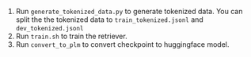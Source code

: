 1. Run ```generate_tokenized_data.py``` to generate tokenized data.
    You can split the the tokenized data to ```train_tokenized.jsonl``` and ```dev_tokenized.jsonl```
2. Run ```train.sh``` to train the retriever.
3. Run ```convert_to_plm``` to convert checkpoint to huggingface model.